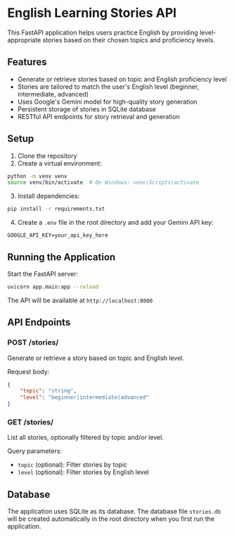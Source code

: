 # English Learning Stories API

This FastAPI application helps users practice English by providing level-appropriate stories based on their chosen topics and proficiency levels.

## Features

- Generate or retrieve stories based on topic and English proficiency level
- Stories are tailored to match the user's English level (beginner, intermediate, advanced)
- Uses Google's Gemini model for high-quality story generation
- Persistent storage of stories in SQLite database
- RESTful API endpoints for story retrieval and generation

## Setup

1. Clone the repository
2. Create a virtual environment:
```bash
python -m venv venv
source venv/bin/activate  # On Windows: venv\Scripts\activate
```

3. Install dependencies:
```bash
pip install -r requirements.txt
```

4. Create a `.env` file in the root directory and add your Gemini API key:
```
GOOGLE_API_KEY=your_api_key_here
```

## Running the Application

Start the FastAPI server:
```bash
uvicorn app.main:app --reload
```

The API will be available at `http://localhost:8000`

## API Endpoints

### POST /stories/
Generate or retrieve a story based on topic and English level.

Request body:
```json
{
    "topic": "string",
    "level": "beginner|intermediate|advanced"
}
```

### GET /stories/
List all stories, optionally filtered by topic and/or level.

Query parameters:
- `topic` (optional): Filter stories by topic
- `level` (optional): Filter stories by English level

## Database

The application uses SQLite as its database. The database file `stories.db` will be created automatically in the root directory when you first run the application.
